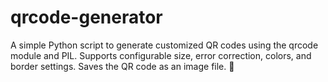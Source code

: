 # qrcode-generator
A simple Python script to generate customized QR codes using the qrcode module and PIL. Supports configurable size, error correction, colors, and border settings. Saves the QR code as an image file. 🚀
